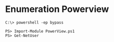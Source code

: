 # Enumeration Powerview

```
C:\> powershell -ep bypass

PS> Import-Module PowerView.ps1
PS> Get-NetUser
```
